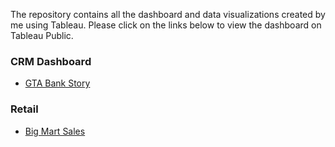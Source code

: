 The repository contains all the dashboard and data visualizations created by me using Tableau.
Please click on the links below to view the dashboard on Tableau Public.

### CRM Dashboard 
- [GTA Bank Story](https://public.tableau.com/profile/krithika.shankar#!/vizhome/GTABankCRM/GTABankStory)

### Retail
- [Big Mart Sales](https://public.tableau.com/profile/krithika.shankar#!/vizhome/BigMartProductSales/BigMartStore)

